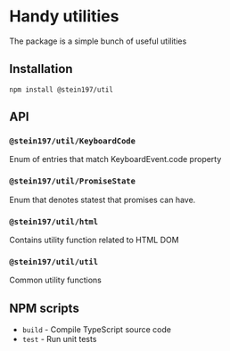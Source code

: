 # Handy utilities
The package is a simple bunch of useful utilities

## Installation
```
npm install @stein197/util
```

## API
### `@stein197/util/KeyboardCode`
Enum of entries that match KeyboardEvent.code property

### `@stein197/util/PromiseState`
Enum that denotes statest that promises can have.

### `@stein197/util/html`
Contains utility function related to HTML DOM

### `@stein197/util/util`
Common utility functions

## NPM scripts
- `build` - Compile TypeScript source code
- `test` - Run unit tests
